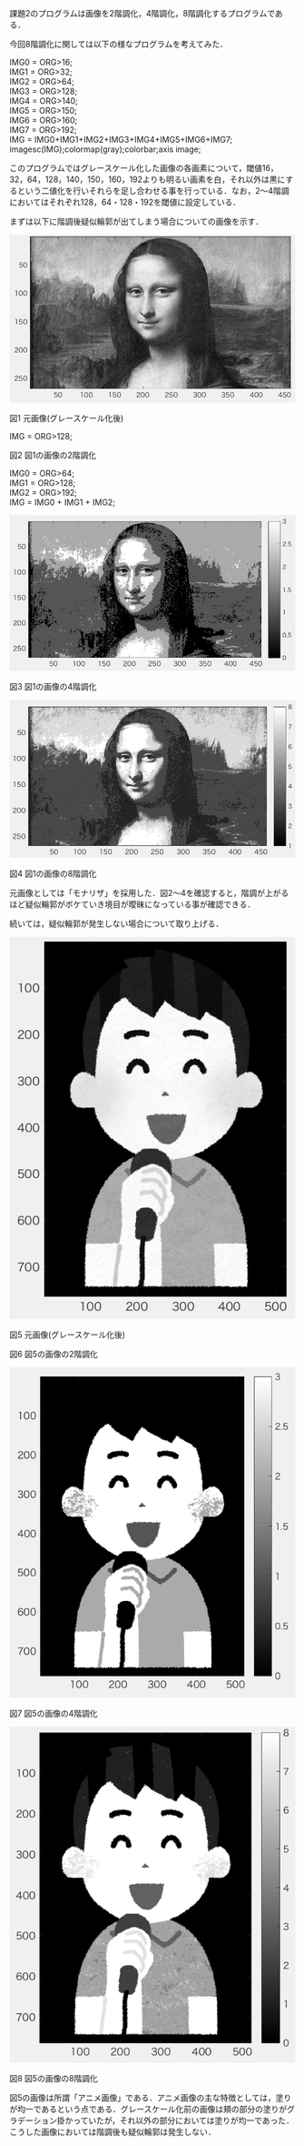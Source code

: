 課題2のプログラムは画像を2階調化，4階調化，8階調化するプログラムである．

今回8階調化に関しては以下の様なプログラムを考えてみた．

IMG0 = ORG>16;  
IMG1 = ORG>32;  
IMG2 = ORG>64;  
IMG3 = ORG>128;  
IMG4 = ORG>140;  
IMG5 = ORG>150;  
IMG6 = ORG>160;  
IMG7 = ORG>192;  
IMG = IMG0+IMG1+IMG2+IMG3+IMG4+IMG5+IMG6+IMG7;  
imagesc(IMG);colormap(gray);colorbar;axis image;

このプログラムではグレースケール化した画像の各画素について，閾値16，32，64，128，140，150，160，192よりも明るい画素を白，それ以外は黒にするという二値化を行いそれらを足し合わせる事を行っている．なお，2〜4階調においてはそれぞれ128，64・128・192を閾値に設定している．

まずは以下に階調後疑似輪郭が出てしまう場合についての画像を示す．

<img src="https://github.com/tableamd/lecture_image_processing/blob/master/kadai2/疑似輪郭あり/スクリーンショット%202016-11-07%2011.46.26.png">

図1 元画像(グレースケール化後)

IMG = ORG>128;   

<imsg src="https://github.com/tableamd/lecture_image_processing/blob/master/kadai2/疑似輪郭あり/スクリーンショット%202016-11-07%2011.46.34.png">

図2 図1の画像の2階調化

IMG0 = ORG>64;    
IMG1 = ORG>128;   
IMG2 = ORG>192;   
IMG = IMG0 + IMG1 + IMG2;   

<img src="https://github.com/tableamd/lecture_image_processing/blob/master/kadai2/疑似輪郭あり/スクリーンショット%202016-11-07%2011.46.43.png">

図3 図1の画像の4階調化

<img src="https://github.com/tableamd/lecture_image_processing/blob/master/kadai2/疑似輪郭あり/スクリーンショット%202016-11-07%2011.46.50.png">

図4 図1の画像の8階調化

元画像としては「モナリザ」を採用した．図2〜4を確認すると，階調が上がるほど疑似輪郭がボケていき境目が曖昧になっている事が確認できる．

続いては，疑似輪郭が発生しない場合について取り上げる．

<img src="https://github.com/tableamd/lecture_image_processing/blob/master/kadai2/疑似輪郭なし/スクリーンショット%202016-11-07%2011.47.44.png">

図5 元画像(グレースケール化後)

<imsg src="https://github.com/tableamd/lecture_image_processing/blob/master/kadai2/疑似輪郭なし/スクリーンショット%202016-11-07%2011.47.51.png">

図6 図5の画像の2階調化

<img src="https://github.com/tableamd/lecture_image_processing/blob/master/kadai2/疑似輪郭なし/スクリーンショット%202016-11-07%2011.47.56.png">

図7 図5の画像の4階調化

<img src="https://github.com/tableamd/lecture_image_processing/blob/master/kadai2/疑似輪郭なし/スクリーンショット%202016-11-07%2011.48.02.png">

図8 図5の画像の8階調化

図5の画像は所謂「アニメ画像」である．アニメ画像の主な特徴としては，塗りが均一であるという点である．グレースケール化前の画像は頬の部分の塗りがグラデーション掛かっていたが，それ以外の部分においては塗りが均一であった．こうした画像においては階調後も疑似輪郭は発生しない．	
